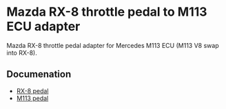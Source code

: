 # Mazda RX-8 throttle pedal to M113 ECU adapter

Mazda RX-8 throttle pedal adapter for Mercedes M113 ECU (M113 V8 swap into RX-8).

## Documenation

- [RX-8 pedal](./docs/rx-8-pedal.md)
- [M113 pedal](./docs/m113-pedal.md)

